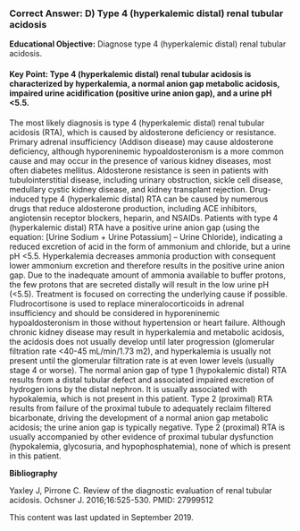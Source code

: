 
### Correct Answer: D) Type 4 (hyperkalemic distal) renal tubular acidosis 

**Educational Objective:** Diagnose type 4 (hyperkalemic distal) renal tubular acidosis.

#### **Key Point:** Type 4 (hyperkalemic distal) renal tubular acidosis is characterized by hyperkalemia, a normal anion gap metabolic acidosis, impaired urine acidification (positive urine anion gap), and a urine pH &lt;5.5.

The most likely diagnosis is type 4 (hyperkalemic distal) renal tubular acidosis (RTA), which is caused by aldosterone deficiency or resistance. Primary adrenal insufficiency (Addison disease) may cause aldosterone deficiency, although hyporeninemic hypoaldosteronism is a more common cause and may occur in the presence of various kidney diseases, most often diabetes mellitus. Aldosterone resistance is seen in patients with tubulointerstitial disease, including urinary obstruction, sickle cell disease, medullary cystic kidney disease, and kidney transplant rejection. Drug-induced type 4 (hyperkalemic distal) RTA can be caused by numerous drugs that reduce aldosterone production, including ACE inhibitors, angiotensin receptor blockers, heparin, and NSAIDs. Patients with type 4 (hyperkalemic distal) RTA have a positive urine anion gap (using the equation: [Urine Sodium + Urine Potassium] – Urine Chloride), indicating a reduced excretion of acid in the form of ammonium and chloride, but a urine pH <5.5. Hyperkalemia decreases ammonia production with consequent lower ammonium excretion and therefore results in the positive urine anion gap. Due to the inadequate amount of ammonia available to buffer protons, the few protons that are secreted distally will result in the low urine pH (<5.5). Treatment is focused on correcting the underlying cause if possible. Fludrocortisone is used to replace mineralocorticoids in adrenal insufficiency and should be considered in hyporeninemic hypoaldosteronism in those without hypertension or heart failure.
Although chronic kidney disease may result in hyperkalemia and metabolic acidosis, the acidosis does not usually develop until later progression (glomerular filtration rate <40-45 mL/min/1.73 m2), and hyperkalemia is usually not present until the glomerular filtration rate is at even lower levels (usually stage 4 or worse).
The normal anion gap of type 1 (hypokalemic distal) RTA results from a distal tubular defect and associated impaired excretion of hydrogen ions by the distal nephron. It is usually associated with hypokalemia, which is not present in this patient.
Type 2 (proximal) RTA results from failure of the proximal tubule to adequately reclaim filtered bicarbonate, driving the development of a normal anion gap metabolic acidosis; the urine anion gap is typically negative. Type 2 (proximal) RTA is usually accompanied by other evidence of proximal tubular dysfunction (hypokalemia, glycosuria, and hypophosphatemia), none of which is present in this patient.

**Bibliography**

Yaxley J, Pirrone C. Review of the diagnostic evaluation of renal tubular acidosis. Ochsner J. 2016;16:525-530. PMID: 27999512

This content was last updated in September 2019.